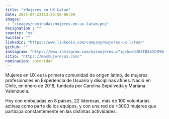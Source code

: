 ```yaml
---
title: "+Mujeres en UX Latam"
date: 2024-04-23T13:26:58-06:00
images: 
 - "/images/nominadas/mujeres-en-ux-latam.png"
designation : ""
country: "mx"
twitter: ""
linkedin: "https://www.linkedin.com/company/mujeres-ux-latam/"
github: ""
instagram: "https://www.instagram.com/masmujeresux?igsh=eGJ0ZTB2aDI1MHA3"
sitio: "https://masmujeresux.com/"
nominacion: sororidad
---
```



Mujeres en UX es la primera comunidad de origen latino, de mujeres profesionales en Experiencia de Usuario y disciplinas afines. Nació en Chile, en enero de 2018, fundada por Carolina Sepúlveda y Mariana Valenzuela.

Hoy con embajadas en 8 países, 22 lideresas, más de 100 voluntarias activas como parte de los equipos, y con una red de +3000 mujeres que participa constantemente en las distintas actividades.